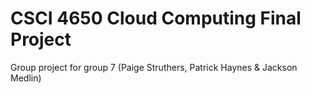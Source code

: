 # CSCI 4650 Cloud Computing Final Project
Group project for group 7 (Paige Struthers, Patrick Haynes & Jackson Medlin)
